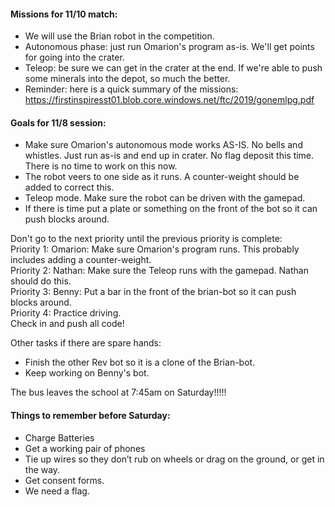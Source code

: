 
#### Missions for 11/10 match:
* We will use the Brian robot in the competition.
* Autonomous phase: just run Omarion's program as-is. We'll get points for going into the crater.
* Teleop: be sure we can get in the crater at the end. If we're able to push some minerals into the depot, so much the better.
* Reminder: here is a quick summary of the missions: https://firstinspiresst01.blob.core.windows.net/ftc/2019/gonemlpg.pdf

#### Goals for 11/8 session:
* Make sure Omarion's autonomous mode works AS-IS. No bells and whistles. Just run as-is and end up in crater. No flag deposit this time. There is no time to work on this now. 
* The robot veers to one side as it runs. A counter-weight should be added to correct this.
* Teleop mode. Make sure the robot can be driven with the gamepad.
* If there is time put a plate or something on the front of the bot so it can push blocks around.

Don't go to the next priority until the previous priority is complete:   
Priority 1: Omarion: Make sure Omarion's program runs. This probably includes adding a counter-weight.   
Priority 2: Nathan: Make sure the Teleop runs with the gamepad. Nathan should do this.    
Priority 3: Benny: Put a bar in the front of the brian-bot so it can push blocks around.   
Priority 4: Practice driving.   
Check in and push all code!   

Other tasks if there are spare hands:
* Finish the other Rev bot so it is a clone of the Brian-bot.
* Keep working on Benny's bot.

The bus leaves the school at 7:45am on Saturday!!!!!

#### Things to remember before Saturday:
* Charge Batteries
* Get a working pair of phones
* Tie up wires so they don’t rub on wheels or drag on the ground, or get in the way.
* Get consent forms.
* We need a flag.
